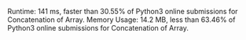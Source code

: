 Runtime: 141 ms, faster than 30.55% of Python3 online submissions for Concatenation of Array.
Memory Usage: 14.2 MB, less than 63.46% of Python3 online submissions for Concatenation of Array.
